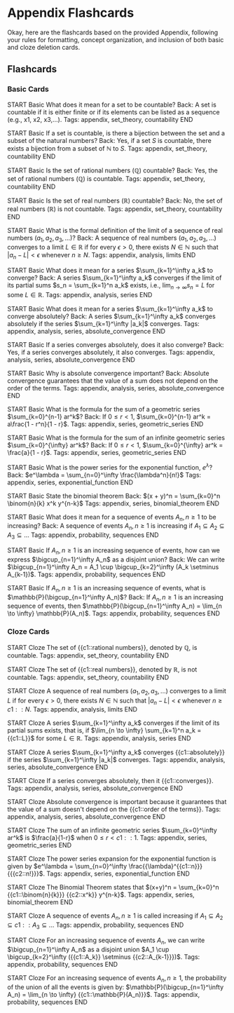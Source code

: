 # Appendix Flashcards

Okay, here are the flashcards based on the provided Appendix, following your rules for formatting, concept organization, and inclusion of both basic and cloze deletion cards.

## Flashcards

### Basic Cards
START
Basic
What does it mean for a set to be countable?
Back: A set is countable if it is either finite or if its elements can be listed as a sequence (e.g., x1, x2, x3,...).
Tags: appendix, set_theory, countability
END

START
Basic
If a set is countable, is there a bijection between the set and a subset of the natural numbers?
Back: Yes, if a set $S$ is countable, there exists a bijection from a subset of $\mathbb{N}$ to $S$.
Tags: appendix, set_theory, countability
END

START
Basic
Is the set of rational numbers ($\mathbb{Q}$) countable?
Back: Yes, the set of rational numbers ($\mathbb{Q}$) is countable.
Tags: appendix, set_theory, countability
END

START
Basic
Is the set of real numbers ($\mathbb{R}$) countable?
Back: No, the set of real numbers ($\mathbb{R}$) is not countable.
Tags: appendix, set_theory, countability
END

START
Basic
What is the formal definition of the limit of a sequence of real numbers $(a_1, a_2, a_3, ...)$?
Back:  A sequence of real numbers $(a_1, a_2, a_3, ...)$ converges to a limit $L \in \mathbb{R}$ if for every $\epsilon > 0$, there exists $N \in \mathbb{N}$ such that $|a_n - L| < \epsilon$ whenever $n \geq N$.
Tags: appendix, analysis, limits
END

START
Basic
What does it mean for a series $\sum_{k=1}^\infty a_k$ to converge?
Back: A series $\sum_{k=1}^\infty a_k$ converges if the limit of its partial sums $s_n = \sum_{k=1}^n a_k$ exists, i.e., $\lim_{n \to \infty} s_n = L$ for some $L \in \mathbb{R}$.
Tags: appendix, analysis, series
END

START
Basic
What does it mean for a series $\sum_{k=1}^\infty a_k$ to converge absolutely?
Back:  A series $\sum_{k=1}^\infty a_k$ converges absolutely if the series $\sum_{k=1}^\infty |a_k|$ converges.
Tags: appendix, analysis, series, absolute_convergence
END

START
Basic
If a series converges absolutely, does it also converge?
Back: Yes, if a series converges absolutely, it also converges.
Tags: appendix, analysis, series, absolute_convergence
END

START
Basic
Why is absolute convergence important?
Back: Absolute convergence guarantees that the value of a sum does not depend on the order of the terms.
Tags: appendix, analysis, series, absolute_convergence
END

START
Basic
What is the formula for the sum of a geometric series $\sum_{k=0}^{n-1} ar^k$?
Back:  If $0 \leq r < 1$, $\sum_{k=0}^{n-1} ar^k = a\frac{1 - r^n}{1 - r}$.
Tags: appendix, series, geometric_series
END

START
Basic
What is the formula for the sum of an infinite geometric series $\sum_{k=0}^{\infty} ar^k$?
Back: If $0 \leq r < 1$, $\sum_{k=0}^{\infty} ar^k = \frac{a}{1 - r}$.
Tags: appendix, series, geometric_series
END

START
Basic
What is the power series for the exponential function, $e^\lambda$?
Back: $e^\lambda = \sum_{n=0}^\infty \frac{\lambda^n}{n!}$
Tags: appendix, series, exponential_function
END

START
Basic
State the binomial theorem
Back: $(x + y)^n = \sum_{k=0}^n \binom{n}{k} x^k y^{n-k}$
Tags: appendix, series, binomial_theorem
END

START
Basic
What does it mean for a sequence of events $A_n, n\geq 1$ to be increasing?
Back: A sequence of events $A_n, n\geq 1$ is increasing if $A_1 \subseteq A_2 \subseteq A_3 \subseteq ...$
Tags: appendix, probability, sequences
END

START
Basic
If $A_n, n \geq 1$ is an increasing sequence of events, how can we express $\bigcup_{n=1}^\infty A_n$ as a disjoint union?
Back: We can write $\bigcup_{n=1}^\infty A_n = A_1 \cup \bigcup_{k=2}^\infty (A_k \setminus A_{k-1})$.
Tags: appendix, probability, sequences
END

START
Basic
If $A_n, n\geq 1$ is an increasing sequence of events, what is $\mathbb{P}(\bigcup_{n=1}^\infty A_n)$?
Back: If $A_n, n\geq 1$ is an increasing sequence of events, then $\mathbb{P}(\bigcup_{n=1}^\infty A_n) = \lim_{n \to \infty} \mathbb{P}(A_n)$.
Tags: appendix, probability, sequences
END

### Cloze Cards
START
Cloze
The set of {{c1::rational numbers}}, denoted by $\mathbb{Q}$, is countable.
Tags: appendix, set_theory, countability
END

START
Cloze
The set of {{c1::real numbers}}, denoted by $\mathbb{R}$, is not countable.
Tags: appendix, set_theory, countability
END

START
Cloze
A sequence of real numbers $(a_1, a_2, a_3, ...)$ converges to a limit $L$ if for every $\epsilon > 0$, there exists $N \in \mathbb{N}$ such that $|a_n - L| < \epsilon$ whenever $n \geq {{c1::N}}$.
Tags: appendix, analysis, limits
END

START
Cloze
A series $\sum_{k=1}^\infty a_k$ converges if the limit of its partial sums exists, that is, if $\lim_{n \to \infty} \sum_{k=1}^n a_k = {{c1::L}}$ for some $L \in \mathbb{R}$.
Tags: appendix, analysis, series
END

START
Cloze
A series $\sum_{k=1}^\infty a_k$ converges {{c1::absolutely}} if the series $\sum_{k=1}^\infty |a_k|$ converges.
Tags: appendix, analysis, series, absolute_convergence
END

START
Cloze
If a series converges absolutely, then it {{c1::converges}}.
Tags: appendix, analysis, series, absolute_convergence
END

START
Cloze
Absolute convergence is important because it guarantees that the value of a sum doesn't depend on the {{c1::order of the terms}}.
Tags: appendix, analysis, series, absolute_convergence
END

START
Cloze
The sum of an infinite geometric series $\sum_{k=0}^\infty ar^k$ is $\frac{a}{1-r}$ when $0 \leq r < {{c1::1}}$.
Tags: appendix, series, geometric_series
END

START
Cloze
The power series expansion for the exponential function is given by $e^\lambda = \sum_{n=0}^\infty \frac{{\lambda}^{{c1::n}}}{{{c2::n!}}}$.
Tags: appendix, series, exponential_function
END

START
Cloze
The Binomial Theorem states that $(x+y)^n = \sum_{k=0}^n {{c1::\binom{n}{k}}} {{c2::x^k}} y^{n-k}$.
Tags: appendix, series, binomial_theorem
END

START
Cloze
A sequence of events $A_n, n \geq 1$ is called increasing if $A_1 \subseteq A_2 \subseteq {{c1::A_3}} \subseteq ...$
Tags: appendix, probability, sequences
END

START
Cloze
For an increasing sequence of events $A_n$, we can write $\bigcup_{n=1}^\infty A_n$ as a disjoint union $A_1 \cup \bigcup_{k=2}^\infty ({{c1::A_k}} \setminus {{c2::A_{k-1}}})$.
Tags: appendix, probability, sequences
END

START
Cloze
For an increasing sequence of events $A_n, n\geq 1$, the probability of the union of all the events is given by: $\mathbb{P}(\bigcup_{n=1}^\infty A_n) = \lim_{n \to \infty} {{c1::\mathbb{P}(A_n)}}$.
Tags: appendix, probability, sequences
END
